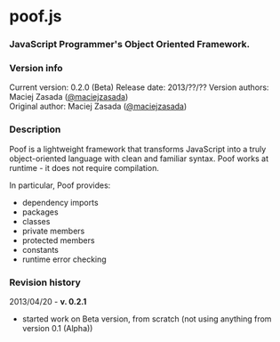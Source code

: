 poof.js
=======

### JavaScript Programmer's Object Oriented Framework. ###

### Version info ###
Current version: 0.2.0 (Beta)
Release date: 2013/??/??
Version authors: Maciej Zasada ([@maciejzasada](https://twitter.com/maciejzasada))  
Original author: Maciej Zasada ([@maciejzasada](https://twitter.com/maciejzasada))  

### Description ###
Poof is a lightweight framework that transforms JavaScript into a truly object-oriented language with clean and familiar syntax.
Poof works at runtime - it does not require compilation.

In particular, Poof provides:
* dependency imports
* packages
* classes
* private members
* protected members
* constants
* runtime error checking

### Revision history ###
2013/04/20 - **v. 0.2.1**
* started work on Beta version, from scratch (not using anything from version 0.1 (Alpha))

